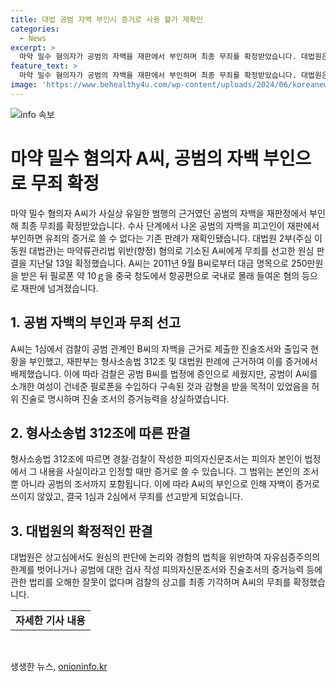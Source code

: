 ```yaml
---
title: 대법 공범 자백 부인시 증거로 사용 불가 재확인
categories:
  - News
excerpt: >
  마약 밀수 혐의자가 공범의 자백을 재판에서 부인하며 최종 무죄를 확정받았습니다. 대법원은 공범의 자백이 피고인에 의해 부인될 경우 유죄 증거로 사용할 수 없다는 기존 판례를 재확인했습니다. A씨에 대한 마약류관리법 위반 혐의에 대한 무죄 판결은 확정됐으며, 공범의 피의자신문조서는 법정에서 본인이 인정할 때만 증거로 사용 가능하다는 법리에 근거했습니다. 대법원은 검찰의 상고를 기각하며 이를 최종 결론으로 채택했습니다.
feature_text: >
  마약 밀수 혐의자가 공범의 자백을 재판에서 부인하며 최종 무죄를 확정받았습니다. 대법원은 공범의 자백이 피고인에 의해 부인될 경우 유죄 증거로 사용할 수 없다는 기존 판례를 재확인했습니다. A씨에 대한 마약류관리법 위반 혐의에 대한 무죄 판결은 확정됐으며, 공범의 피의자신문조서는 법정에서 본인이 인정할 때만 증거로 사용 가능하다는 법리에 근거했습니다. 대법원은 검찰의 상고를 기각하며 이를 최종 결론으로 채택했습니다.
image: 'https://www.behealthy4u.com/wp-content/uploads/2024/06/koreanews.jpg'
---
```


<p><img src="https://www.behealthy4u.com/wp-content/uploads/2024/06/koreanews.jpg" alt="info 속보" /></p>

<h1>마약 밀수 혐의자 A씨, 공범의 자백 부인으로 무죄 확정</h1>

<p data-ke-size="size16">마약 밀수 혐의자 A씨가 사실상 유일한 범행의 근거였던 공범의 자백을 재판정에서 부인해 최종 무죄를 확정받았습니다. 수사 단계에서 나온 공범의 자백을 피고인이 재판에서 부인하면 유죄의 증거로 쓸 수 없다는 기존 판례가 재확인됐습니다. 대법원 2부(주심 이동원 대법관)는 마약류관리법 위반(향정) 혐의로 기소된 A씨에게 무죄를 선고한 원심 판결을 지난달 13일 확정했습니다. A씨는 2011년 9월 B씨로부터 대금 명목으로 250만원을 받은 뒤 필로폰 약 10ｇ을 중국 청도에서 항공편으로 국내로 몰래 들여온 혐의 등으로 재판에 넘겨졌습니다.</p>

<h2 data-ke-size="size26">1. 공범 자백의 부인과 무죄 선고</h2>

<p data-ke-size="size16">A씨는 1심에서 검찰이 공범 관계인 B씨의 자백을 근거로 제출한 진술조서와 출입국 현황을 부인했고, 재판부는 형사소송법 312조 및 대법원 판례에 근거하여 이를 증거에서 배제했습니다. 이에 따라 검찰은 공범 B씨를 법정에 증인으로 세웠지만, 공범이 A씨를 소개한 여성이 건네준 필로폰을 수입하다 구속된 것과 감형을 받을 목적이 있었음을 허위 진술로 명시하며 진술 조서의 증거능력을 상실하였습니다.</p>

<h2 data-ke-size="size26">2. 형사소송법 312조에 따른 판결</h2>

<p data-ke-size="size16">형사소송법 312조에 따르면 경찰·검찰이 작성한 피의자신문조서는 피의자 본인이 법정에서 그 내용을 사실이라고 인정할 때만 증거로 쓸 수 있습니다. 그 범위는 본인의 조서뿐 아니라 공범의 조서까지 포함됩니다. 이에 따라 A씨의 부인으로 인해 자백이 증거로 쓰이지 않았고, 결국 1심과 2심에서 무죄를 선고받게 되었습니다.</p>

<h2 data-ke-size="size26">3. 대법원의 확정적인 판결</h2>

<p data-ke-size="size16">대법원은 상고심에서도 원심의 판단에 논리와 경험의 법칙을 위반하여 자유심증주의의 한계를 벗어나거나 공범에 대한 검사 작성 피의자신문조서와 진술조서의 증거능력 등에 관한 법리를 오해한 잘못이 없다며 검찰의 상고를 최종 기각하며 A씨의 무죄를 확정했습니다.</p>

<table>
    <tr>
        <td style="text-align: center; height: 17px;"><b>자세한 기사 내용</b></td>
    </tr>
</table>

<p data-ke-size="size16">&nbsp;</p>
생생한 뉴스, <a href="https://onioninfo.kr" rel="dofollow">onioninfo.kr</a>


